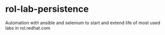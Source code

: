 # rol-lab-persistence
Automation with ansible and selenium to start and extend life of most used labs in rol.redhat.com
